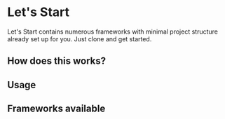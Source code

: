 # Let's Start
Let's Start contains numerous frameworks with minimal project structure already set up for you. Just clone and get started. 

## How does this works?

## Usage 

## Frameworks available 

